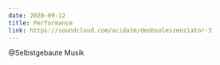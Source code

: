 ```yaml
---
date: 2020-09-12
title: Performance
link: https://soundcloud.com/acidatm/deobsoleszenziator-3
---
```

@Selbstgebaute Musik
